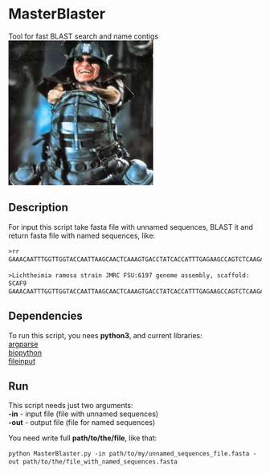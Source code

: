 # MasterBlaster
Tool for fast BLAST search and name contigs  
![MasterBLASTer](https://github.com/chebaleksandr/MasterBlaster/blob/master/mad-max-3-master-blaster.jpg)  
## Description
For input this script take fasta file with unnamed sequences, BLAST it and return fasta file with named sequences, like: 
```
>rr  
GAAACAATTTGGTTGGTACCAATTAAGCAACTCAAAGTGACCTATCACCATTTGAGAAGCCAGTCTCAAGAAGCAGCCTATTATCAAAGAACAGGATATGGCTCGGATATTTTGTACGAATGTAATCAGC  

>Lichtheimia ramosa strain JMRC FSU:6197 genome assembly, scaffold: SCAF9  
GAAACAATTTGGTTGGTACCAATTAAGCAACTCAAAGTGACCTATCACCATTTGAGAAGCCAGTCTCAAGAAGCAGCCTATTATCAAAGAACAGGATATGGCTCGGATATTTTGTACGAATGTAATCAGC
```
## Dependencies
To run this script, you nees __python3__, and current libraries:  
  [argparse](https://docs.python.org/3/library/argparse.html)  
  [biopython](http://biopython.org/)  
  [fileinput](https://docs.python.org/2/library/fileinput.html)  

## Run
This script needs just two arguments:  
  __-in__ - input file (file with unnamed sequences)  
  __-out__ - output file (file for named sequences)  

You need write full __path/to/the/file__, like that:
```
python MasterBlaster.py -in path/to/my/unnamed_sequences_file.fasta -out path/to/the/file_with_named_sequences.fasta
```

